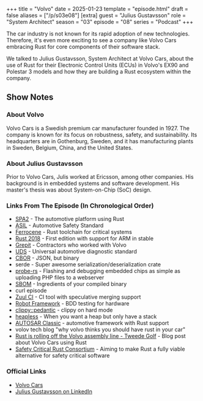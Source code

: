+++
title = "Volvo"
date = 2025-01-23
template = "episode.html"
draft = false
aliases = ["/p/s03e08"]
[extra]
guest = "Julius Gustavsson"
role = "System Architect"
season = "03"
episode = "08"
series = "Podcast"
+++

The car industry is not known for its rapid adoption of new technologies.
Therefore, it's even more exciting to see a company like Volvo Cars embracing Rust for core components of their software stack.

<!-- more -->

We talked to Julius Gustavsson, System Architect at Volvo Cars, about the use of Rust for their Electronic Control Units (ECUs) in Volvo's EX90 and Polestar 3 models and how they are building a Rust ecosystem within the company.

## Show Notes

### About Volvo

Volvo Cars is a Swedish premium car manufacturer founded in 1927.
The company is known for its focus on robustness, safety, and sustainability.
Its headquarters are in Gothenburg, Sweden, and it has manufacturing plants in Sweden, Belgium, China, and the United States.

### About Julius Gustavsson 

Prior to Volvo Cars, Julis worked at Ericsson, among other companies.
His background is in embedded systems and software development.
His master's thesis was about System-on-Chip (SoC) design.

### Links From The Episode (In Chronological Order)

- [SPA2](https://en.wikipedia.org/wiki/Volvo_Scalable_Product_Architecture_platform) - The automotive platform using Rust
- [ASIL](https://en.wikipedia.org/wiki/Automotive_Safety_Integrity_Level) - Automotive Safety Standard
- [Ferrocene](https://ferrocene.dev/en/) - Rust toolchain for critical systems
- [Rust 2018](https://blog.rust-lang.org/2018/12/06/Rust-1.31-and-rust-2018.html#domain-working-groups) - First edition with support for ARM in stable
- [Grepit](https://www.grepit.se/) - Contractors who worked with Volvo
- [UDS](https://en.wikipedia.org/wiki/Unified_Diagnostic_Services) - Universal automotive diagnostic standard
- [CBOR](https://en.wikipedia.org/wiki/CBOR) - JSON, but binary
- serde - Super awesome serialization/deserialization crate
- [probe-rs](https://probe.rs/) - Flashing and debugging embedded chips as simple as uploading PHP files to a webserver
- [SBOM](https://en.wikipedia.org/wiki/Software_supply_chain) - Ingredients of your compiled binary
- curl episode
- [Zuul CI](https://zuul-ci.org/) - CI tool with speculative merging support
- [Robot Framework](https://robotframework.org/) - BDD testing for hardware
- [clippy::pedantic](https://doc.rust-lang.org/stable/clippy/usage.html#even-more-lints) - clippy on hard mode
- [heapless](https://github.com/rust-embedded/heapless) - When you want a heap but only have a stack
- [AUTOSAR Classic](https://www.autosar.org/standards/classic-platform/) - automotive framework with Rust support
- volov tech blog "why volvo thinks you should have rust in your car"
- [Rust is rolling off the Volvo assembly line - Tweede Golf](https://tweedegolf.nl/en/blog/137/rust-is-rolling-off-the-volvo-assembly-line) - Blog post about Volvo Cars using Rust
- [Safety Critical Rust Consortium](https://github.com/rustfoundation/safety-critical-rust-consortium?tab=readme-ov-file) - Aiming to make Rust a fully viable alternative for safety critical software

### Official Links

- [Volvo Cars](https://www.volvocars.com)
- [Julius Gustavsson on LinkedIn](https://www.linkedin.com/in/julius-gustavsson)
